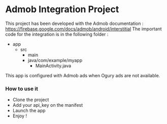 Admob Integration Project
======

This project has been developed with the Admob documentation : https://firebase.google.com/docs/admob/android/interstitial
The important code for the integration is in the following folder : 

- app
	- src
		- main
		- java/com/example/myapp
			- MainActivity.java

This app is configured with Admob ads when Ogury ads are not available.

### How to use it
- Clone the project
- Add your api_key on the manifest
- Launch the app 
- Enjoy !

